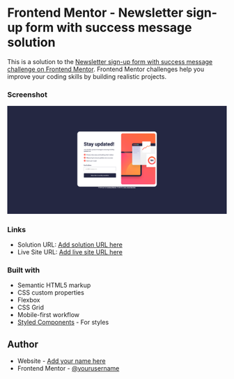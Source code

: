 
# Frontend Mentor - Newsletter sign-up form with success message solution

This is a solution to the [Newsletter sign-up form with success message challenge on Frontend Mentor](https://www.frontendmentor.io/challenges/newsletter-signup-form-with-success-message-3FC1AZbNrv). Frontend Mentor challenges help you improve your coding skills by building realistic projects. 


### Screenshot

![](./screenshot.png)

### Links

- Solution URL: [Add solution URL here](https://www.frontendmentor.io/solutions/newsletter-sign-up-with-success-message-main-yvpN4HmDSU)
- Live Site URL: [Add live site URL here](https://newsletter-sign-up-with-success-jorge.netlify.app/)

### Built with

- Semantic HTML5 markup
- CSS custom properties
- Flexbox
- CSS Grid
- Mobile-first workflow
- [Styled Components](https://styled-components.com/) - For styles


## Author

- Website - [Add your name here](https://github.com/fcojsanchez55)
- Frontend Mentor - [@yourusername](https://www.frontendmentor.io/profile/fcojsanchez55)



